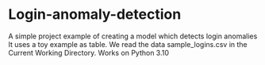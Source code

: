 # Login-anomaly-detection
A simple project example of creating a model which detects login anomalies  It uses a toy example as table.
We read the data sample_logins.csv in the Current Working Directory.
Works on Python 3.10
